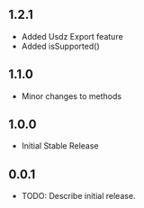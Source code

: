 ## 1.2.1

* Added Usdz Export feature
* Added isSupported()

## 1.1.0

* Minor changes to methods

## 1.0.0

* Initial Stable Release

## 0.0.1

* TODO: Describe initial release.
